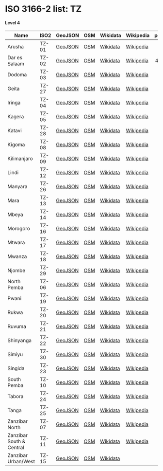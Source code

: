 # ISO 3166-2 list: TZ


#### Level 4
Name | ISO2 | GeoJSON | OSM | Wikidata | Wikipedia | population 
--- | --- | --- | --- | --- | --- | --: 
Arusha | TZ-01 | [GeoJSON](../../export/geojson/q8/iso2/TZ/TZ-01.geojson) | [OSM](https://www.openstreetmap.org/relation/1243810) | [Wikidata](https://www.wikidata.org/wiki/Q329261) | [Wikipedia](http://en.wikipedia.org/wiki/en%3AArusha%20Region) | 
Dar es Salaam | TZ-02 | [GeoJSON](../../export/geojson/q8/iso2/TZ/TZ-02.geojson) | [OSM](https://www.openstreetmap.org/relation/7202037) | [Wikidata](https://www.wikidata.org/wiki/Q557539) | [Wikipedia](http://en.wikipedia.org/wiki/en%3ADar%20es%20Salaam%20Region) | 4,364,541
Dodoma | TZ-03 | [GeoJSON](../../export/geojson/q8/iso2/TZ/TZ-03.geojson) | [OSM](https://www.openstreetmap.org/relation/1600852) | [Wikidata](https://www.wikidata.org/wiki/Q213268) | [Wikipedia](http://en.wikipedia.org/wiki/en%3ADodoma%20Region) | 
Geita | TZ-27 | [GeoJSON](../../export/geojson/q8/iso2/TZ/TZ-27.geojson) | [OSM](https://www.openstreetmap.org/relation/3775212) | [Wikidata](https://www.wikidata.org/wiki/Q1848521) | [Wikipedia](http://en.wikipedia.org/wiki/en%3AGeita%20Region) | 
Iringa | TZ-04 | [GeoJSON](../../export/geojson/q8/iso2/TZ/TZ-04.geojson) | [OSM](https://www.openstreetmap.org/relation/1600802) | [Wikidata](https://www.wikidata.org/wiki/Q309352) | [Wikipedia](http://en.wikipedia.org/wiki/en%3AIringa%20Region) | 
Kagera | TZ-05 | [GeoJSON](../../export/geojson/q8/iso2/TZ/TZ-05.geojson) | [OSM](https://www.openstreetmap.org/relation/1600767) | [Wikidata](https://www.wikidata.org/wiki/Q309190) | [Wikipedia](http://en.wikipedia.org/wiki/en%3AKagera%20Region) | 
Katavi | TZ-28 | [GeoJSON](../../export/geojson/q8/iso2/TZ/TZ-28.geojson) | [OSM](https://www.openstreetmap.org/relation/3775100) | [Wikidata](https://www.wikidata.org/wiki/Q2682731) | [Wikipedia](http://en.wikipedia.org/wiki/en%3AKatavi%20Region) | 
Kigoma | TZ-08 | [GeoJSON](../../export/geojson/q8/iso2/TZ/TZ-08.geojson) | [OSM](https://www.openstreetmap.org/relation/1600842) | [Wikidata](https://www.wikidata.org/wiki/Q747943) | [Wikipedia](http://en.wikipedia.org/wiki/en%3AKigoma%20Region) | 
Kilimanjaro | TZ-09 | [GeoJSON](../../export/geojson/q8/iso2/TZ/TZ-09.geojson) | [OSM](https://www.openstreetmap.org/relation/1243795) | [Wikidata](https://www.wikidata.org/wiki/Q328922) | [Wikipedia](http://en.wikipedia.org/wiki/en%3AKilimanjaro%20Region) | 
Lindi | TZ-12 | [GeoJSON](../../export/geojson/q8/iso2/TZ/TZ-12.geojson) | [OSM](https://www.openstreetmap.org/relation/1600807) | [Wikidata](https://www.wikidata.org/wiki/Q309339) | [Wikipedia](http://en.wikipedia.org/wiki/en%3ALindi%20Region) | 
Manyara | TZ-26 | [GeoJSON](../../export/geojson/q8/iso2/TZ/TZ-26.geojson) | [OSM](https://www.openstreetmap.org/relation/1243808) | [Wikidata](https://www.wikidata.org/wiki/Q331117) | [Wikipedia](http://en.wikipedia.org/wiki/en%3AManyara%20Region) | 
Mara | TZ-13 | [GeoJSON](../../export/geojson/q8/iso2/TZ/TZ-13.geojson) | [OSM](https://www.openstreetmap.org/relation/1243804) | [Wikidata](https://www.wikidata.org/wiki/Q458406) | [Wikipedia](http://en.wikipedia.org/wiki/en%3AMara%20Region) | 
Mbeya | TZ-14 | [GeoJSON](../../export/geojson/q8/iso2/TZ/TZ-14.geojson) | [OSM](https://www.openstreetmap.org/relation/1600771) | [Wikidata](https://www.wikidata.org/wiki/Q458382) | [Wikipedia](http://en.wikipedia.org/wiki/en%3AMbeya%20Region) | 
Morogoro | TZ-16 | [GeoJSON](../../export/geojson/q8/iso2/TZ/TZ-16.geojson) | [OSM](https://www.openstreetmap.org/relation/1600831) | [Wikidata](https://www.wikidata.org/wiki/Q458388) | [Wikipedia](http://en.wikipedia.org/wiki/en%3AMorogoro%20Region) | 
Mtwara | TZ-17 | [GeoJSON](../../export/geojson/q8/iso2/TZ/TZ-17.geojson) | [OSM](https://www.openstreetmap.org/relation/1600798) | [Wikidata](https://www.wikidata.org/wiki/Q499465) | [Wikipedia](http://en.wikipedia.org/wiki/en%3AMtwara%20Region) | 
Mwanza | TZ-18 | [GeoJSON](../../export/geojson/q8/iso2/TZ/TZ-18.geojson) | [OSM](https://www.openstreetmap.org/relation/5712706) | [Wikidata](https://www.wikidata.org/wiki/Q331153) | [Wikipedia](http://en.wikipedia.org/wiki/en%3AMwanza%20Region) | 
Njombe | TZ-29 | [GeoJSON](../../export/geojson/q8/iso2/TZ/TZ-29.geojson) | [OSM](https://www.openstreetmap.org/relation/3775101) | [Wikidata](https://www.wikidata.org/wiki/Q2086273) | [Wikipedia](http://en.wikipedia.org/wiki/en%3ANjombe%20Region) | 
North Pemba | TZ-06 | [GeoJSON](../../export/geojson/q8/iso2/TZ/TZ-06.geojson) | [OSM](https://www.openstreetmap.org/relation/1614021) | [Wikidata](https://www.wikidata.org/wiki/Q498073) | [Wikipedia](http://en.wikipedia.org/wiki/en%3APemba%20North%20Region) | 
Pwani | TZ-19 | [GeoJSON](../../export/geojson/q8/iso2/TZ/TZ-19.geojson) | [OSM](https://www.openstreetmap.org/relation/1600824) | [Wikidata](https://www.wikidata.org/wiki/Q458412) | [Wikipedia](http://en.wikipedia.org/wiki/en%3APwani%20Region) | 
Rukwa | TZ-20 | [GeoJSON](../../export/geojson/q8/iso2/TZ/TZ-20.geojson) | [OSM](https://www.openstreetmap.org/relation/1600839) | [Wikidata](https://www.wikidata.org/wiki/Q153329) | [Wikipedia](http://en.wikipedia.org/wiki/en%3ARukwa%20Region) | 
Ruvuma | TZ-21 | [GeoJSON](../../export/geojson/q8/iso2/TZ/TZ-21.geojson) | [OSM](https://www.openstreetmap.org/relation/1600825) | [Wikidata](https://www.wikidata.org/wiki/Q115318) | [Wikipedia](http://en.wikipedia.org/wiki/en%3ARuvuma%20Region) | 
Shinyanga | TZ-22 | [GeoJSON](../../export/geojson/q8/iso2/TZ/TZ-22.geojson) | [OSM](https://www.openstreetmap.org/relation/5712716) | [Wikidata](https://www.wikidata.org/wiki/Q153339) | [Wikipedia](http://en.wikipedia.org/wiki/en%3AShinyanga%20Region) | 
Simiyu | TZ-30 | [GeoJSON](../../export/geojson/q8/iso2/TZ/TZ-30.geojson) | [OSM](https://www.openstreetmap.org/relation/3775213) | [Wikidata](https://www.wikidata.org/wiki/Q2787568) | [Wikipedia](http://en.wikipedia.org/wiki/en%3ASimiyu%20Region) | 
Singida | TZ-23 | [GeoJSON](../../export/geojson/q8/iso2/TZ/TZ-23.geojson) | [OSM](https://www.openstreetmap.org/relation/1600775) | [Wikidata](https://www.wikidata.org/wiki/Q153326) | [Wikipedia](http://en.wikipedia.org/wiki/en%3ASingida%20Region) | 
South Pemba | TZ-10 | [GeoJSON](../../export/geojson/q8/iso2/TZ/TZ-10.geojson) | [OSM](https://www.openstreetmap.org/relation/1614028) | [Wikidata](https://www.wikidata.org/wiki/Q498067) | [Wikipedia](http://en.wikipedia.org/wiki/en%3APemba%20South%20Region) | 
Tabora | TZ-24 | [GeoJSON](../../export/geojson/q8/iso2/TZ/TZ-24.geojson) | [OSM](https://www.openstreetmap.org/relation/1600809) | [Wikidata](https://www.wikidata.org/wiki/Q153335) | [Wikipedia](http://en.wikipedia.org/wiki/en%3ATabora%20Region) | 
Tanga | TZ-25 | [GeoJSON](../../export/geojson/q8/iso2/TZ/TZ-25.geojson) | [OSM](https://www.openstreetmap.org/relation/1600844) | [Wikidata](https://www.wikidata.org/wiki/Q389737) | [Wikipedia](http://en.wikipedia.org/wiki/en%3ATanga%20Region) | 
Zanzibar North | TZ-07 | [GeoJSON](../../export/geojson/q8/iso2/TZ/TZ-07.geojson) | [OSM](https://www.openstreetmap.org/relation/1614022) | [Wikidata](https://www.wikidata.org/wiki/Q147116) | [Wikipedia](http://en.wikipedia.org/wiki/en%3AUnguja%20North%20Region) | 
Zanzibar South & Central | TZ-11 | [GeoJSON](../../export/geojson/q8/iso2/TZ/TZ-11.geojson) | [OSM](https://www.openstreetmap.org/relation/1614020) | [Wikidata](https://www.wikidata.org/wiki/Q643120) | [Wikipedia](http://en.wikipedia.org/wiki/en%3AUnguja%20South%20Region) | 
Zanzibar Urban/West | TZ-15 | [GeoJSON](../../export/geojson/q8/iso2/TZ/TZ-15.geojson) | [OSM](https://www.openstreetmap.org/relation/1614023) | [Wikidata](https://www.wikidata.org/wiki/Q180822) |  | 
